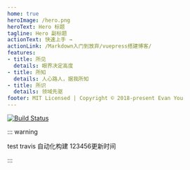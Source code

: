 ```yaml
---
home: true
heroImage: /hero.png
heroText: Hero 标题
tagline: Hero 副标题
actionText: 快速上手 →
actionLink: /Markdown入门到放弃/vuepress搭建博客/
features:
- title: 所见
  details: 眼界决定高度
- title: 所知
  details: 人心路人，据我所知
- title: 所识
  details: 领域先驱
footer: MIT Licensed | Copyright © 2018-present Evan You
---
```


[![Build Status](https://travis-ci.org/woshilinqin/vuepress-blog.svg?branch=master)](https://travis-ci.org/woshilinqin/vuepress-blog)

::: warning

 test travis 自动化构建 123456更新时间

:::

